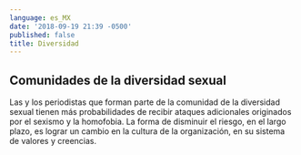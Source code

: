 ```yaml
---
language: es_MX
date: '2018-09-19 21:39 -0500'
published: false
title: Diversidad
---
```

## Comunidades de la diversidad sexual

Las y los periodistas que forman parte de la comunidad de la diversidad sexual tienen más probabilidades de recibir ataques adicionales originados por el sexismo y la homofobia.
La forma de disminuir el riesgo, en el largo plazo, es lograr un cambio en la cultura de la organización, en su sistema de valores y creencias.

